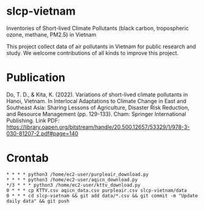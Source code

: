 # slcp-vietnam
Inventories of Short-lived Climate Pollutants (black carbon, tropospheric ozone, methane, PM2.5) in Vietnam

This project collect data of air pollutants in Vietnam for public research and study.
We welcome contributions of all kinds to improve this project.

# Publication
Do, T. D., & Kita, K. (2022). Variations of short-lived climate pollutants in Hanoi, Vietnam. In Interlocal Adaptations to Climate Change in East and Southeast Asia: Sharing Lessons of Agriculture, Disaster Risk Reduction, and Resource Management (pp. 129-133). Cham: Springer International Publishing.
Link PDF: https://library.oapen.org/bitstream/handle/20.500.12657/53329/1/978-3-030-81207-2.pdf#page=140

# Crontab
```
* * * * python3 /home/ec2-user/purpleair_download.py
* * * * python3 /home/ec2-user/aqicn_download.py
*/3 * * * python3 /home/ec2-user/kttv_download.py
0 * * * cp KTTV.csv aqicn_data.csv purpleair.csv slcp-vietnam/data
0 * * * cd slcp-vietnam && git add data/*.csv && git commit -m "Update daily data" && git push
```     

 
